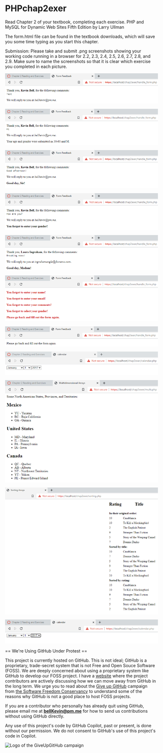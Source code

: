 # PHPchap2exer

Read Chapter 2 of your textbook, completing each exercise.  PHP and MySQL for Dynamic Web Sites Fifth Edition by Larry Ullman

The form.html file can be found in the textbook downloads, which will save you some time typing as you start this chapter.

Submission: Please take and submit .png screenshots showing your working code running in a browser for 2.2, 2.3, 2.4, 2.5, 2.6, 2.7, 2.8, and 2.9. Make sure to name the screenshots so that it is clear which exercise you completed in each picture. 

![1](https://github.com/bell-kevin/PHPchap2exer/blob/main/chap2exer/2.2%20formFeedback.PNG)

![2](https://github.com/bell-kevin/PHPchap2exer/blob/main/chap2exer/2.2a%20ageGender.PNG)

![3](https://github.com/bell-kevin/PHPchap2exer/blob/main/chap2exer/2.3.PNG)

![4](https://github.com/bell-kevin/PHPchap2exer/blob/main/chap2exer/2.3a.PNG)

![5](https://github.com/bell-kevin/PHPchap2exer/blob/main/chap2exer/2.3b.PNG)

![6](https://github.com/bell-kevin/PHPchap2exer/blob/main/chap2exer/2.4.PNG)

![7](https://github.com/bell-kevin/PHPchap2exer/blob/main/chap2exer/2.5.PNG)

![8](https://github.com/bell-kevin/PHPchap2exer/blob/main/chap2exer/2.6.PNG)

![9](https://github.com/bell-kevin/PHPchap2exer/blob/main/chap2exer/2.7.PNG)

![10](https://github.com/bell-kevin/PHPchap2exer/blob/main/chap2exer/2.8.PNG)

![11](https://github.com/bell-kevin/PHPchap2exer/blob/main/chap2exer/2.9.PNG)

== We're Using GitHub Under Protest ==

This project is currently hosted on GitHub.  This is not ideal; GitHub is a
proprietary, trade-secret system that is not Free and Open Souce Software
(FOSS).  We are deeply concerned about using a proprietary system like GitHub
to develop our FOSS project. I have a [website](https://bellKevin.me) where the
project contributors are actively discussing how we can move away from GitHub
in the long term.  We urge you to read about the [Give up GitHub](https://GiveUpGitHub.org) campaign 
from [the Software Freedom Conservancy](https://sfconservancy.org) to understand some of the reasons why GitHub is not 
a good place to host FOSS projects.

If you are a contributor who personally has already quit using GitHub, please
email me at **bellKevin@pm.me** for how to send us contributions without
using GitHub directly.

Any use of this project's code by GitHub Copilot, past or present, is done
without our permission.  We do not consent to GitHub's use of this project's
code in Copilot.

![Logo of the GiveUpGitHub campaign](https://sfconservancy.org/img/GiveUpGitHub.png)
